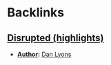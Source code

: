 
# Backlinks
## [Disrupted (highlights)](<Disrupted (highlights).md>)
- **[Author](<Author.md>):** [Dan Lyons](<Dan Lyons.md>)

